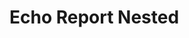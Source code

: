 # Echo Report Nested

<!-- cmdrun python3 echo.py oui non -->
<!--  cmdrun python3 echo.py another echo for fun -->
